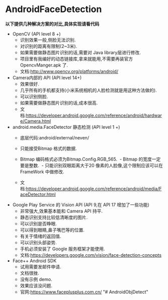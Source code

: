 # AndroidFaceDetection
**以下提供几种解决方案的对比,具体实现请看代码**



- OpenCV (API level 8 +)
  - 识别效果一般,侧脸无法识别.
  - 对识别的距离有限制(2~3米).
  - 如果需要做静态图片识别的话,需要对 Java library层进行修改.
  - 项目里有我编好的动态链接库,拿来就能用,不需要再装官方 OpencvManger.apk 了.
  - 文档:http://www.opencv.org/platforms/android/
- Camera内部的 API (API level 14+)
  - 效果很好.
  - 几乎所有的手机都支持(小米系统相机的人脸检测就是用这种方法做的).
  - 可以识别侧脸.
  - 如果需要做静态图片识别的话,成本很高.
  - 文档:https://developer.android.google.com/reference/android/hardware/Camera.html
- android.media.FaceDetector 静态检测 (API level 1 +)
  - 底层代码:android/external/neven/
  - 只能接受Bitmap 格式的数据.
  - Bitmap 编码格式必须为Bitmap.Config.RGB_565.
  - Bitmap 的宽度一定要是整数.
  - 只能识别双眼距离大于20 像素的人脸像,这个限制应该可以在 FrameWork 中做修改.
  
  - 文档:https://developer.android.google.com/reference/android/media/FaceDetector.html
- Google Play Service 的 Vision API (API 9,在 API 17 增加了一些功能)
  - 非常强大,效果基本能和 Camera API 持平.
  - 静态识别支持比较低清晰度的图片.
  - 可以识别是否睁眼.
  - 可以得到眼睛,鼻子嘴巴等的位置.
  - 有关于情绪的返回值.
  - 可以识别头部姿势.
  - 手机必须安装了 Google 服务框架才能使用.
  - 文档:https://developers.google.com/vision/face-detection-concepts
- Face++ Android SDK
  - 试用需要发邮件申请.
  - 文档很挫.
  - 没有示例 demo.
  - 效果应该没问题.
  - 官网:https://www.faceplusplus.com.cn/
"# AndroidObjDetect" 
